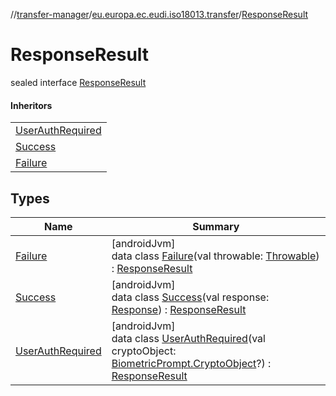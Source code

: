 //[transfer-manager](../../../index.md)/[eu.europa.ec.eudi.iso18013.transfer](../index.md)/[ResponseResult](index.md)

# ResponseResult

sealed interface [ResponseResult](index.md)

#### Inheritors

| |
|---|
| [UserAuthRequired](-user-auth-required/index.md) |
| [Success](-success/index.md) |
| [Failure](-failure/index.md) |

## Types

| Name | Summary |
|---|---|
| [Failure](-failure/index.md) | [androidJvm]<br>data class [Failure](-failure/index.md)(val throwable: [Throwable](https://kotlinlang.org/api/latest/jvm/stdlib/kotlin/-throwable/index.html)) : [ResponseResult](index.md) |
| [Success](-success/index.md) | [androidJvm]<br>data class [Success](-success/index.md)(val response: [Response](../../eu.europa.ec.eudi.iso18013.transfer.response/-response/index.md)) : [ResponseResult](index.md) |
| [UserAuthRequired](-user-auth-required/index.md) | [androidJvm]<br>data class [UserAuthRequired](-user-auth-required/index.md)(val cryptoObject: [BiometricPrompt.CryptoObject](https://developer.android.com/reference/kotlin/androidx/biometric/BiometricPrompt.CryptoObject.html)?) : [ResponseResult](index.md) |

